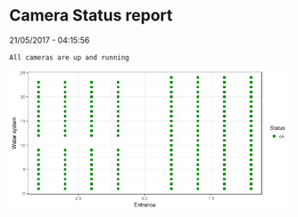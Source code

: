 Camera Status report
================
21/05/2017 - 04:15:56

    All cameras are up and running

![](camreport_files/figure-markdown_github/unnamed-chunk-2-1.png)
